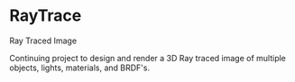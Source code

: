 # RayTrace
Ray Traced Image


Continuing project to design and render a 3D Ray traced image of multiple objects, lights, materials, and BRDF's.
